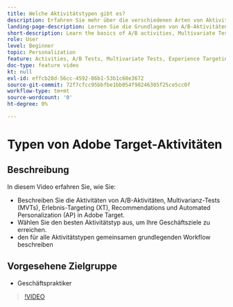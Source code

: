 ```yaml
---
title: Welche Aktivitätstypen gibt es?
description: Erfahren Sie mehr über die verschiedenen Arten von Aktivitäten in Adobe Target und wie diese zur Erreichung Ihrer Ziele beitragen können. Sehen Sie sich dieses Video mit Informationen zu den Grundlagen von A/B-Aktivitäten, Multivarianz-Tests (MVTs), Recommendations sowie von Aktivitäten zu Experience Targeting (XT) und Automated Personalization (AP) an.
landing-page-description: Lernen Sie die Grundlagen von A/B-Aktivitäten, multivariaten Tests, Experience Targeting-Aktivitäten, Empfehlungen und Aktivitäten zu Automated Personalization kennen.
short-description: Learn the basics of A/B activities, Multivariate Tests, Experience Targeting activities, Recommendations, and Automated Personalization activities.
role: User
level: Beginner
topic: Personalization
feature: Activities, A/B Tests, Multivariate Tests, Experience Targeting, Recommendations, Automated Personalization, Visual Experience Composer (VEC)
doc-type: feature video
kt: null
exl-id: effcb28d-56cc-4592-86b1-53b1c68e3672
source-git-commit: 72f7cfcc95bbfbe1bb054f98246305f25ce5cc0f
workflow-type: tm+mt
source-wordcount: '0'
ht-degree: 0%

---
```


# Typen von Adobe Target-Aktivitäten

## Beschreibung

In diesem Video erfahren Sie, wie Sie:

* Beschreiben Sie die Aktivitäten von A/B-Aktivitäten, Multivarianz-Tests (MVTs), Erlebnis-Targeting (XT), Recommendations und Automated Personalization (AP) in Adobe Target.
* Wählen Sie den besten Aktivitätstyp aus, um Ihre Geschäftsziele zu erreichen.
* den für alle Aktivitätstypen gemeinsamen grundlegenden Workflow beschreiben

## Vorgesehene Zielgruppe

* Geschäftspraktiker

>[!VIDEO](https://video.tv.adobe.com/v/17386/?quality=12)
